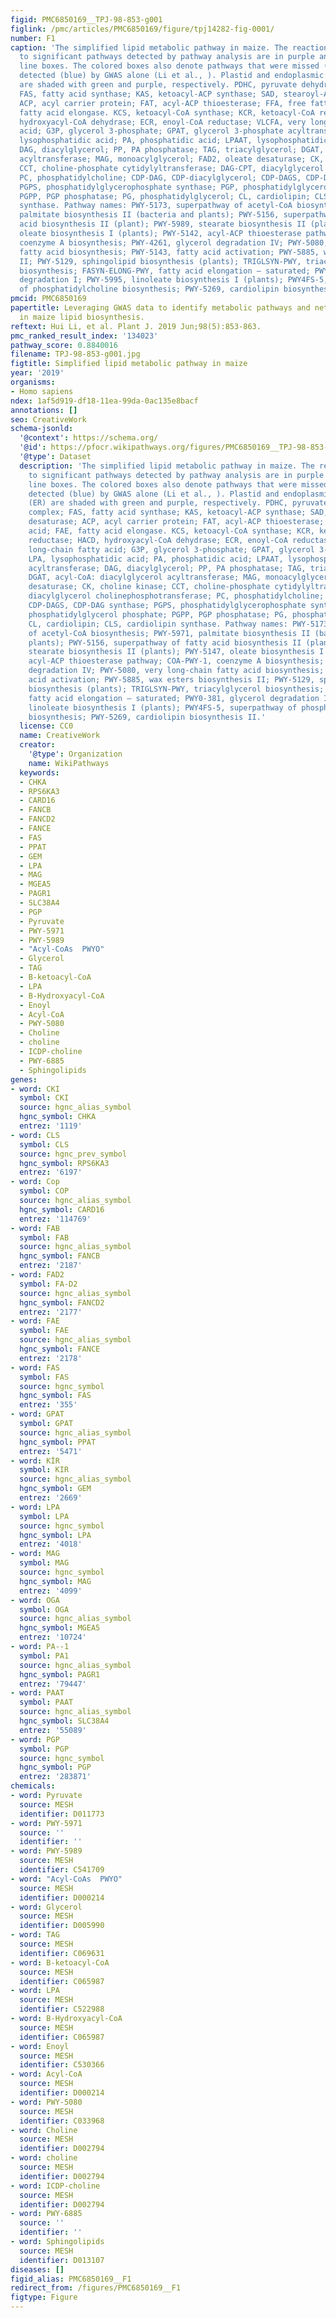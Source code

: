 ```yaml
---
figid: PMC6850169__TPJ-98-853-g001
figlink: /pmc/articles/PMC6850169/figure/tpj14282-fig-0001/
number: F1
caption: 'The simplified lipid metabolic pathway in maize. The reactions corresponding
  to significant pathways detected by pathway analysis are in purple and blue dotted
  line boxes. The colored boxes also denote pathways that were missed (purple) and
  detected (blue) by GWAS alone (Li et al., ). Plastid and endoplasmic reticulum (ER)
  are shaded with green and purple, respectively. PDHC, pyruvate dehydrogenase complex;
  FAS, fatty acid synthase; KAS, ketoacyl‐ACP synthase; SAD, stearoyl‐ACP desaturase;
  ACP, acyl carrier protein; FAT, acyl‐ACP thioesterase; FFA, free fatty acid; FAE,
  fatty acid elongase. KCS, ketoacyl‐CoA synthase; KCR, ketoacyl‐CoA reductase; HACD,
  hydroxyacyl‐CoA dehydrase; ECR, enoyl‐CoA reductase; VLCFA, very long‐chain fatty
  acid; G3P, glycerol 3‐phosphate; GPAT, glycerol 3‐phosphate acyltransferase; LPA,
  lysophosphatidic acid; PA, phosphatidic acid; LPAAT, lysophosphatidic acid acyltransferase;
  DAG, diacylglycerol; PP, PA phosphatase; TAG, triacylglycerol; DGAT, acyl‐CoA: diacylglycerol
  acyltransferase; MAG, monoacylglycerol; FAD2, oleate desaturase; CK, choline kinase;
  CCT, choline‐phosphate cytidylyltransferase; DAG‐CPT, diacylglycerol cholinephosphotransferase;
  PC, phosphatidylcholine; CDP‐DAG, CDP‐diacylglycerol; CDP‐DAGS, CDP‐DAG synthase;
  PGPS, phosphatidylglycerophosphate synthase; PGP, phosphatidylglycerol phosphate;
  PGPP, PGP phosphatase; PG, phosphatidylglycerol; CL, cardiolipin; CLS, cardiolipin
  synthase. Pathway names: PWY‐5173, superpathway of acetyl‐CoA biosynthesis; PWY‐5971,
  palmitate biosynthesis II (bacteria and plants); PWY‐5156, superpathway of fatty
  acid biosynthesis II (plant); PWY‐5989, stearate biosynthesis II (plants); PWY‐5147,
  oleate biosynthesis I (plants); PWY‐5142, acyl‐ACP thioesterase pathway; COA‐PWY‐1,
  coenzyme A biosynthesis; PWY‐4261, glycerol degradation IV; PWY‐5080, very long‐chain
  fatty acid biosynthesis; PWY‐5143, fatty acid activation; PWY‐5885, wax esters biosynthesis
  II; PWY‐5129, sphingolipid biosynthesis (plants); TRIGLSYN‐PWY, triacylglycerol
  biosynthesis; FASYN‐ELONG‐PWY, fatty acid elongation – saturated; PWY0‐381, glycerol
  degradation I; PWY‐5995, linoleate biosynthesis I (plants); PWY4FS‐5, superpathway
  of phosphatidylcholine biosynthesis; PWY‐5269, cardiolipin biosynthesis II.'
pmcid: PMC6850169
papertitle: Leveraging GWAS data to identify metabolic pathways and networks involved
  in maize lipid biosynthesis.
reftext: Hui Li, et al. Plant J. 2019 Jun;98(5):853-863.
pmc_ranked_result_index: '134023'
pathway_score: 0.8840016
filename: TPJ-98-853-g001.jpg
figtitle: Simplified lipid metabolic pathway in maize
year: '2019'
organisms:
- Homo sapiens
ndex: 1af5d919-df18-11ea-99da-0ac135e8bacf
annotations: []
seo: CreativeWork
schema-jsonld:
  '@context': https://schema.org/
  '@id': https://pfocr.wikipathways.org/figures/PMC6850169__TPJ-98-853-g001.html
  '@type': Dataset
  description: 'The simplified lipid metabolic pathway in maize. The reactions corresponding
    to significant pathways detected by pathway analysis are in purple and blue dotted
    line boxes. The colored boxes also denote pathways that were missed (purple) and
    detected (blue) by GWAS alone (Li et al., ). Plastid and endoplasmic reticulum
    (ER) are shaded with green and purple, respectively. PDHC, pyruvate dehydrogenase
    complex; FAS, fatty acid synthase; KAS, ketoacyl‐ACP synthase; SAD, stearoyl‐ACP
    desaturase; ACP, acyl carrier protein; FAT, acyl‐ACP thioesterase; FFA, free fatty
    acid; FAE, fatty acid elongase. KCS, ketoacyl‐CoA synthase; KCR, ketoacyl‐CoA
    reductase; HACD, hydroxyacyl‐CoA dehydrase; ECR, enoyl‐CoA reductase; VLCFA, very
    long‐chain fatty acid; G3P, glycerol 3‐phosphate; GPAT, glycerol 3‐phosphate acyltransferase;
    LPA, lysophosphatidic acid; PA, phosphatidic acid; LPAAT, lysophosphatidic acid
    acyltransferase; DAG, diacylglycerol; PP, PA phosphatase; TAG, triacylglycerol;
    DGAT, acyl‐CoA: diacylglycerol acyltransferase; MAG, monoacylglycerol; FAD2, oleate
    desaturase; CK, choline kinase; CCT, choline‐phosphate cytidylyltransferase; DAG‐CPT,
    diacylglycerol cholinephosphotransferase; PC, phosphatidylcholine; CDP‐DAG, CDP‐diacylglycerol;
    CDP‐DAGS, CDP‐DAG synthase; PGPS, phosphatidylglycerophosphate synthase; PGP,
    phosphatidylglycerol phosphate; PGPP, PGP phosphatase; PG, phosphatidylglycerol;
    CL, cardiolipin; CLS, cardiolipin synthase. Pathway names: PWY‐5173, superpathway
    of acetyl‐CoA biosynthesis; PWY‐5971, palmitate biosynthesis II (bacteria and
    plants); PWY‐5156, superpathway of fatty acid biosynthesis II (plant); PWY‐5989,
    stearate biosynthesis II (plants); PWY‐5147, oleate biosynthesis I (plants); PWY‐5142,
    acyl‐ACP thioesterase pathway; COA‐PWY‐1, coenzyme A biosynthesis; PWY‐4261, glycerol
    degradation IV; PWY‐5080, very long‐chain fatty acid biosynthesis; PWY‐5143, fatty
    acid activation; PWY‐5885, wax esters biosynthesis II; PWY‐5129, sphingolipid
    biosynthesis (plants); TRIGLSYN‐PWY, triacylglycerol biosynthesis; FASYN‐ELONG‐PWY,
    fatty acid elongation – saturated; PWY0‐381, glycerol degradation I; PWY‐5995,
    linoleate biosynthesis I (plants); PWY4FS‐5, superpathway of phosphatidylcholine
    biosynthesis; PWY‐5269, cardiolipin biosynthesis II.'
  license: CC0
  name: CreativeWork
  creator:
    '@type': Organization
    name: WikiPathways
  keywords:
  - CHKA
  - RPS6KA3
  - CARD16
  - FANCB
  - FANCD2
  - FANCE
  - FAS
  - PPAT
  - GEM
  - LPA
  - MAG
  - MGEA5
  - PAGR1
  - SLC38A4
  - PGP
  - Pyruvate
  - PWY-5971
  - PWY-5989
  - "Acyl-CoAs  PWYO"
  - Glycerol
  - TAG
  - B-ketoacyl-CoA
  - LPA
  - B-Hydroxyacyl-CoA
  - Enoyl
  - Acyl-CoA
  - PWY-5080
  - Choline
  - choline
  - ICDP-choline
  - PWY-6885
  - Sphingolipids
genes:
- word: CKI
  symbol: CKI
  source: hgnc_alias_symbol
  hgnc_symbol: CHKA
  entrez: '1119'
- word: CLS
  symbol: CLS
  source: hgnc_prev_symbol
  hgnc_symbol: RPS6KA3
  entrez: '6197'
- word: Cop
  symbol: COP
  source: hgnc_alias_symbol
  hgnc_symbol: CARD16
  entrez: '114769'
- word: FAB
  symbol: FAB
  source: hgnc_alias_symbol
  hgnc_symbol: FANCB
  entrez: '2187'
- word: FAD2
  symbol: FA-D2
  source: hgnc_alias_symbol
  hgnc_symbol: FANCD2
  entrez: '2177'
- word: FAE
  symbol: FAE
  source: hgnc_alias_symbol
  hgnc_symbol: FANCE
  entrez: '2178'
- word: FAS
  symbol: FAS
  source: hgnc_symbol
  hgnc_symbol: FAS
  entrez: '355'
- word: GPAT
  symbol: GPAT
  source: hgnc_alias_symbol
  hgnc_symbol: PPAT
  entrez: '5471'
- word: KİR
  symbol: KIR
  source: hgnc_alias_symbol
  hgnc_symbol: GEM
  entrez: '2669'
- word: LPA
  symbol: LPA
  source: hgnc_symbol
  hgnc_symbol: LPA
  entrez: '4018'
- word: MAG
  symbol: MAG
  source: hgnc_symbol
  hgnc_symbol: MAG
  entrez: '4099'
- word: OGA
  symbol: OGA
  source: hgnc_alias_symbol
  hgnc_symbol: MGEA5
  entrez: '10724'
- word: PA--1
  symbol: PA1
  source: hgnc_alias_symbol
  hgnc_symbol: PAGR1
  entrez: '79447'
- word: PAAT
  symbol: PAAT
  source: hgnc_alias_symbol
  hgnc_symbol: SLC38A4
  entrez: '55089'
- word: PGP
  symbol: PGP
  source: hgnc_symbol
  hgnc_symbol: PGP
  entrez: '283871'
chemicals:
- word: Pyruvate
  source: MESH
  identifier: D011773
- word: PWY-5971
  source: ''
  identifier: ''
- word: PWY-5989
  source: MESH
  identifier: C541709
- word: "Acyl-CoAs  PWYO"
  source: MESH
  identifier: D000214
- word: Glycerol
  source: MESH
  identifier: D005990
- word: TAG
  source: MESH
  identifier: C069631
- word: B-ketoacyl-CoA
  source: MESH
  identifier: C065987
- word: LPA
  source: MESH
  identifier: C522988
- word: B-Hydroxyacyl-CoA
  source: MESH
  identifier: C065987
- word: Enoyl
  source: MESH
  identifier: C530366
- word: Acyl-CoA
  source: MESH
  identifier: D000214
- word: PWY-5080
  source: MESH
  identifier: C033968
- word: Choline
  source: MESH
  identifier: D002794
- word: choline
  source: MESH
  identifier: D002794
- word: ICDP-choline
  source: MESH
  identifier: D002794
- word: PWY-6885
  source: ''
  identifier: ''
- word: Sphingolipids
  source: MESH
  identifier: D013107
diseases: []
figid_alias: PMC6850169__F1
redirect_from: /figures/PMC6850169__F1
figtype: Figure
---
```

